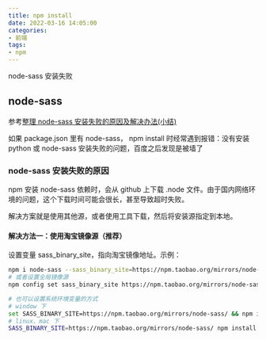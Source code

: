 ```yaml
---
title: npm install
date: 2022-03-16 14:05:00
categories:
- 前端
tags:
- npm
---
```


node-sass 安装失败

<!-- more -->

## node-sass

参考[整理 node-sass 安装失败的原因及解决办法(小结)](https://www.jb51.net/article/180781.htm)

如果 package.json 里有 node-sass， npm install 时经常遇到报错：没有安装 python 或 node-sass 安装失败的问题，百度之后发现是被墙了

### node-sass 安装失败的原因

npm 安装 node-sass 依赖时，会从 github 上下载 .node 文件。由于国内网络环境的问题，这个下载时间可能会很长，甚至导致超时失败。

解决方案就是使用其他源，或者使用工具下载，然后将安装源指定到本地。

#### 解决方法一：使用淘宝镜像源（推荐）

设置变量 sass_binary_site，指向淘宝镜像地址。示例：

```bash
npm i node-sass --sass_binary_site=https://npm.taobao.org/mirrors/node-sass/
# 或者设置全局镜像源
npm config set sass_binary_site https://npm.taobao.org/mirrors/node-sass/

# 也可以设置系统环境变量的方式
# window 下
set SASS_BINARY_SITE=https://npm.taobao.org/mirrors/node-sass/ && npm install node-sass
# linux、mac 下
SASS_BINARY_SITE=https://npm.taobao.org/mirrors/node-sass/ npm install node-sass
```
